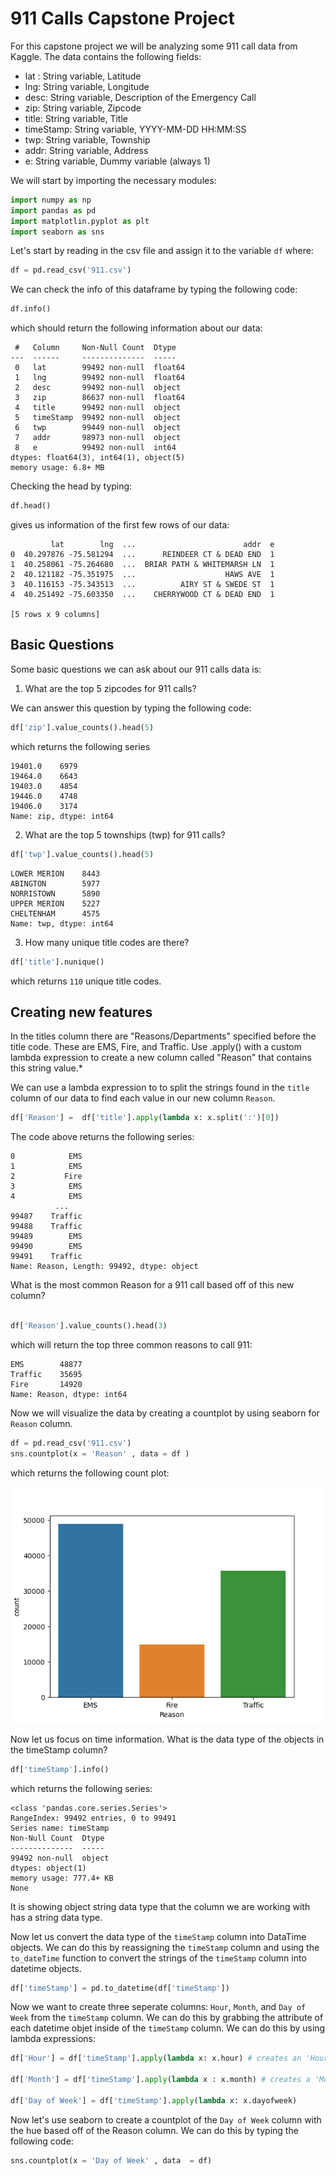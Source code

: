 # 911 Calls Capstone Project

For this capstone project we will be analyzing some 911 call data from Kaggle. The data contains the following fields:


  -  lat : String variable, Latitude
  -  lng: String variable, Longitude
  -  desc: String variable, Description of the Emergency Call
  -  zip: String variable, Zipcode
  -  title: String variable, Title
  -  timeStamp: String variable, YYYY-MM-DD HH:MM:SS
  -  twp: String variable, Township
  -  addr: String variable, Address
  -  e: String variable, Dummy variable (always 1)

We will start by importing the necessary modules: 

````python
import numpy as np
import pandas as pd
import matplotlin.pyplot as plt
import seaborn as sns
````

Let's start by reading in the csv file and assign it to the variable `df` where:
````python
df = pd.read_csv('911.csv')
````

We can check the info of this dataframe by typing the following code:

````python
df.info()
````
which should return the following information about our data:

````
 #   Column     Non-Null Count  Dtype  
---  ------     --------------  -----  
 0   lat        99492 non-null  float64
 1   lng        99492 non-null  float64
 2   desc       99492 non-null  object 
 3   zip        86637 non-null  float64
 4   title      99492 non-null  object 
 5   timeStamp  99492 non-null  object 
 6   twp        99449 non-null  object 
 7   addr       98973 non-null  object 
 8   e          99492 non-null  int64  
dtypes: float64(3), int64(1), object(5)
memory usage: 6.8+ MB
````

Checking the head by typing:

````python
df.head()
````
gives us information of the first few rows of our data:

````
         lat        lng  ...                        addr  e
0  40.297876 -75.581294  ...      REINDEER CT & DEAD END  1
1  40.258061 -75.264680  ...  BRIAR PATH & WHITEMARSH LN  1
2  40.121182 -75.351975  ...                    HAWS AVE  1
3  40.116153 -75.343513  ...          AIRY ST & SWEDE ST  1
4  40.251492 -75.603350  ...    CHERRYWOOD CT & DEAD END  1

[5 rows x 9 columns]
````

## Basic Questions

Some basic questions we can ask about our 911 calls data is:


1. What are the top 5 zipcodes for 911 calls?


We can answer this question by typing the following code:

````python
df['zip'].value_counts().head(5)
````

which returns the following series
````
19401.0    6979
19464.0    6643
19403.0    4854
19446.0    4748
19406.0    3174
Name: zip, dtype: int64
````

2. What are the top 5 townships (twp) for 911 calls?

````python
df['twp'].value_counts().head(5)
````

````
LOWER MERION    8443
ABINGTON        5977
NORRISTOWN      5890
UPPER MERION    5227
CHELTENHAM      4575
Name: twp, dtype: int64
````

3. How many unique title codes are there?

````python
df['title'].nunique()
````

which returns `110` unique title codes.


## Creating new features

 In the titles column there are "Reasons/Departments" specified before the title code. These are EMS, Fire, and Traffic. Use .apply() with a custom lambda expression to create a new column called "Reason" that contains this string value.*

We can use a lambda expression to to split the strings found in the `title` column of our data to find each value in our new column `Reason`.

````python
df['Reason'] =  df['title'].apply(lambda x: x.split(':')[0])
````
The code above returns the following series:

````
0            EMS
1            EMS
2           Fire
3            EMS
4            EMS
          ...   
99487    Traffic
99488    Traffic
99489        EMS
99490        EMS
99491    Traffic
Name: Reason, Length: 99492, dtype: object
````

What is the most common Reason for a 911 call based off of this new column?

````python

df['Reason'].value_counts().head(3)
````

which will return the top three common reasons to call 911:
````
EMS        48877
Traffic    35695
Fire       14920
Name: Reason, dtype: int64
````

Now we will visualize the data by creating a countplot by using seaborn for `Reason` column.

````python
df = pd.read_csv('911.csv')
sns.countplot(x = 'Reason' , data = df )
````
which returns the following count plot:


![Countplot for Reasons column](countplot.png)

Now let us focus on time information. What is the data type of the objects in the timeStamp column?

````python
df['timeStamp'].info()
````

which returns the following series:

````
<class 'pandas.core.series.Series'>
RangeIndex: 99492 entries, 0 to 99491
Series name: timeStamp
Non-Null Count  Dtype 
--------------  ----- 
99492 non-null  object
dtypes: object(1)
memory usage: 777.4+ KB
None
````


It is showing object string data type that the column we are working with has a string data type.


Now let us convert the data type of the `timeStamp` column into DataTime objects. We can do this by reassigning the `timeStamp` column and using the `to_dateTime` function to convert the strings of the `timeStamp` column into datetime objects.  


````python
df['timeStamp'] = pd.to_datetime(df['timeStamp'])
````

Now we want to create three seperate columns: `Hour`, `Month`, and `Day of Week` from the `timeStamp` column. We can do this by grabbing the attribute of each datetime objet inside of the `timeStamp` column. We can do this by using lambda expressions:

````python
df['Hour'] = df['timeStamp'].apply(lambda x: x.hour) # creates an 'Hour' column

df['Month'] = df['timeStamp'].apply(lambda x : x.month) # creates a 'Month' column

df['Day of Week'] = df['timeStamp'].apply(lambda x: x.dayofweek)
````
Now let's use seaborn to create a countplot of the `Day of Week` column with the hue based off of the Reason column. We can do this by typing the following code:
````python
sns.countplot(x = 'Day of Week' , data  = df)
````

 




